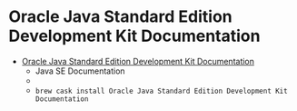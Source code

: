 # Oracle Java Standard Edition Development Kit Documentation
- [Oracle Java Standard Edition Development Kit Documentation](https://www.oracle.com/technetwork/java/javase/documentation/index.html)
  -  Java SE Documentation
  - 
  - `brew cask install Oracle Java Standard Edition Development Kit Documentation`
